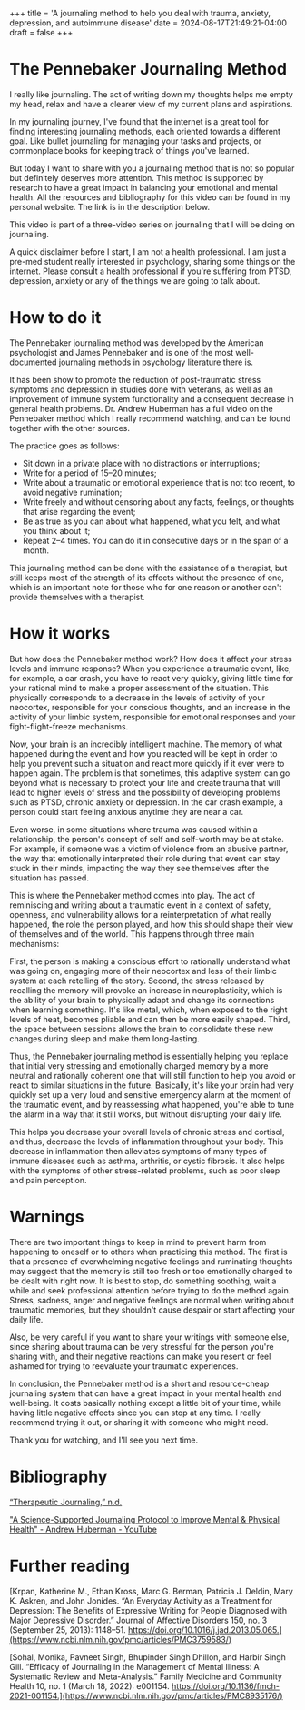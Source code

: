 +++
title = 'A journaling method to help you deal with trauma, anxiety, depression, and autoimmune disease'
date = 2024-08-17T21:49:21-04:00
draft = false
+++
# The Pennebaker Journaling Method
I really like journaling. 
The act of writing down my thoughts helps me empty my head, relax and have a clearer view of my current plans and aspirations.

In my journaling journey, I've found that the internet is a great tool for finding interesting journaling methods, each oriented towards a different goal. 
Like bullet journaling for managing your tasks and projects, or commonplace books for keeping track of things you've learned. 
 
But today I want to share with you a journaling method that is not so popular but definitely deserves more attention. This method is supported by research to have a great impact in balancing your emotional and mental health. All the resources and bibliography for this video can be found in my personal website. The link is in the description below.

This video is part of a three-video series on journaling that I will be doing on journaling.

A quick disclaimer before I start, I am not a health professional. I am just a pre-med student really interested in psychology, sharing some things on the internet. Please consult a health professional if you're suffering from PTSD, depression, anxiety or any of the things we are going to talk about.


# How to do it
The Pennebaker journaling method was developed by the American psychologist and James Pennebaker and is one of the most well-documented journaling methods in psychology literature there is.

It has been show to promote the reduction of post-traumatic stress symptoms and depression in studies done with veterans, as well as an improvement of immune system functionality and a consequent decrease in general health problems. Dr. Andrew Huberman has a full video on the Pennebaker method which I really recommend watching, and can be found together with the other sources. 

The practice goes as follows:
- Sit down in a private place with no distractions or interruptions;
- Write for a period of 15–20 minutes;
- Write about a traumatic or emotional experience that is not too recent, to avoid negative rumination;
- Write freely and without censoring about any facts, feelings, or thoughts that arise regarding the event;
- Be as true as you can about what happened, what you felt, and what you think about it;
- Repeat 2–4 times. You can do it in consecutive days or in the span of a month.

This journaling method can be done with the assistance of a therapist, but still keeps most of the strength of its effects without the presence of one, which is an important note for those who for one reason or another can't provide themselves with a therapist.

# How it works
But how does the Pennebaker method work? How does it affect your stress levels and immune response? When you experience a traumatic event, like, for example, a car crash, you have to react very quickly, giving little time for your rational mind to make a proper assessment of the situation. This physically corresponds to a decrease in the levels of activity of your neocortex, responsible for your conscious thoughts, and an increase in the activity of your limbic system, responsible for emotional responses and your fight-flight-freeze mechanisms. 

Now, your brain is an incredibly intelligent machine. The memory of what happened during the event and how you reacted will be kept in order to help you prevent such a situation and react more quickly if it ever were to happen again. The problem is that sometimes, this adaptive system can go beyond what is necessary to protect your life and create trauma that will lead to higher levels of stress and the possibility of developing problems such as PTSD, chronic anxiety or depression. In the car crash example, a person could start feeling anxious anytime they are near a car.

Even worse, in some situations where trauma was caused within a relationship, the person's concept of self and self-worth may be at stake. For example, if someone was a victim of violence from an abusive partner, the way that emotionally interpreted their role during that event can stay stuck in their minds, impacting the way they see themselves after the situation has passed.

This is where the Pennebaker method comes into play. The act of reminiscing and writing about a traumatic event in a context of safety, openness, and vulnerability allows for a reinterpretation of what really happened, the role the person played, and how this should shape their view of themselves and of the world. This happens through three main mechanisms:

First, the person is making a conscious effort to rationally understand what was going on, engaging more of their neocortex and less of their limbic system at each retelling of the story. Second, the stress released by recalling the memory will provoke an increase in neuroplasticity, which is the ability of your brain to physically adapt and change its connections when learning something. It's like metal, which, when exposed to the right levels of heat, becomes pliable and can then be more easily shaped. Third, the space between sessions allows the brain to consolidate these new changes during sleep and make them long-lasting.

Thus, the Pennebaker journaling method is essentially helping you replace that initial very stressing and emotionally charged memory by a more neutral and rationally coherent one that will still function to help you avoid or react to similar situations in the future. Basically, it's like your brain had very quickly set up a very loud and sensitive emergency alarm at the moment of the traumatic event, and by reassessing what happened, you're able to tune the alarm in a way that it still works, but without disrupting your daily life.

This helps you decrease your overall levels of chronic stress and cortisol, and thus, decrease the levels of inflammation throughout your body. This decrease in inflammation then alleviates symptoms of many types of immune diseases such as asthma, arthritis, or cystic fibrosis. It also helps with the symptoms of other stress-related problems, such as poor sleep and pain perception.

# Warnings
There are two important things to keep in mind to prevent harm from happening to oneself or to others when practicing this method. The first is that a presence of overwhelming negative feelings and ruminating thoughts may suggest that the memory is still too fresh or too emotionally charged to be dealt with right now. It is best to stop, do something soothing, wait a while and seek professional attention before trying to do the method again. Stress, sadness, anger and negative feelings are normal when writing about traumatic memories, but they shouldn't cause despair or start affecting your daily life.

Also, be very careful if you want to share your writings with someone else, since sharing about trauma can be very stressful for the person you're sharing with, and their negative reactions can make you resent or feel ashamed for trying to reevaluate your traumatic experiences.

In conclusion, the Pennebaker method is a short and resource-cheap journaling system that can have a great impact in your mental health and well-being. It costs basically nothing except a little bit of your time, while having little negative effects since you can stop at any time. I really recommend trying it out, or sharing it with someone who might need.

Thank you for watching, and I'll see you next time.

# Bibliography
[“Therapeutic Journaling,” n.d.](https://www.va.gov/WHOLEHEALTHLIBRARY/docs/Therapeutic-Journaling.pdf)

["A Science-Supported Journaling Protocol to Improve Mental & Physical Health" - Andrew Huberman - YouTube](https://www.youtube.com/watch?v=wAZn9dF3XTo)

# Further reading
[Krpan, Katherine M., Ethan Kross, Marc G. Berman, Patricia J. Deldin, Mary K. Askren, and John Jonides. “An Everyday Activity as a Treatment for Depression: The Benefits of Expressive Writing for People Diagnosed with Major Depressive Disorder.” Journal of Affective Disorders 150, no. 3 (September 25, 2013): 1148–51. https://doi.org/10.1016/j.jad.2013.05.065.](https://www.ncbi.nlm.nih.gov/pmc/articles/PMC3759583/)

[Sohal, Monika, Pavneet Singh, Bhupinder Singh Dhillon, and Harbir Singh Gill. “Efficacy of Journaling in the Management of Mental Illness: A Systematic Review and Meta-Analysis.” Family Medicine and Community Health 10, no. 1 (March 18, 2022): e001154. https://doi.org/10.1136/fmch-2021-001154.](https://www.ncbi.nlm.nih.gov/pmc/articles/PMC8935176/)

